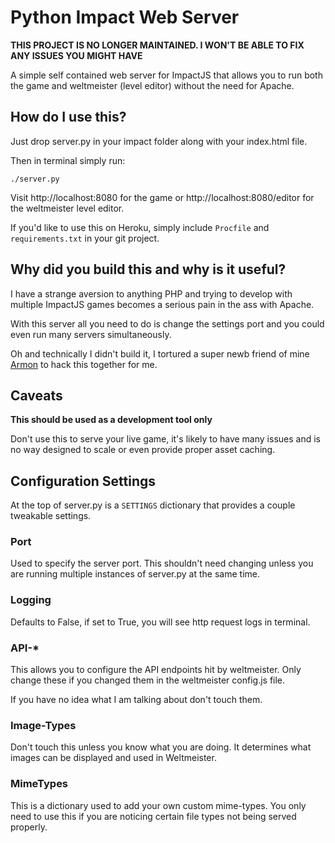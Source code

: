 # Python Impact Web Server

**THIS PROJECT IS NO LONGER MAINTAINED. I WON'T BE ABLE TO FIX ANY ISSUES YOU MIGHT HAVE**

A simple self contained web server for ImpactJS that allows you to run both the game and weltmeister (level editor) without the need for Apache.


## How do I use this?

Just drop server.py in your impact folder along with your index.html file.

Then in terminal simply run:

    ./server.py

Visit http://localhost:8080 for the game or http://localhost:8080/editor for the weltmeister level editor.

If you'd like to use this on Heroku, simply include `Procfile` and `requirements.txt` in your git project.


## Why did you build this and why is it useful?

I have a strange aversion to anything PHP and trying to develop with multiple ImpactJS games becomes a serious pain in the ass with Apache.

With this server all you need to do is change the settings port and you could even run many servers simultaneously.

Oh and technically I didn't build it, I tortured a super newb friend of mine [Armon](http://github.com/armon) to hack this together for me.


## Caveats

**This should be used as a development tool only**

Don't use this to serve your live game, it's likely to have many issues and is no way designed to scale or even provide proper asset caching.


## Configuration Settings

At the top of server.py is a `SETTINGS` dictionary that provides a couple tweakable settings.

### Port

Used to specify the server port. This shouldn't need changing unless you are running multiple instances of server.py at the same time.

### Logging

Defaults to False, if set to True, you will see http request logs in terminal.

### API-*

This allows you to configure the API endpoints hit by weltmeister. Only change these if you changed them in the weltmeister config.js file.

If you have no idea what I am talking about don't touch them.

### Image-Types

Don't touch this unless you know what you are doing. It determines what images can be displayed and used in Weltmeister.

### MimeTypes

This is a dictionary used to add your own custom mime-types. You only need to use this if you are noticing certain file types not being served properly.

